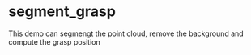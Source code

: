# segment_grasp
This demo can segmengt the point cloud, remove the background and compute the grasp position
